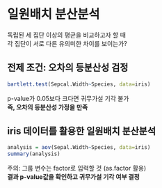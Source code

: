 # 일원배치 분산분석

독립된 세 집단 이상의 평균을 비교하고자 할 때  
각 집단이 서로 다른 유의미한 차이를 보이는가?  

## 전제 조건: 오차의 등분산성 검정 
```r
bartlett.test(Sepcal.Width~Species, data=iris)
```
p-value가 0.05보다 크다면 귀무가설 기각 불가  
**즉, 오차의 등분산성 가정을 만족**  


## iris 데이터를 활용한 일원배치 분산분석
```r
analysis = aov(Sepal.Width~Species, data=iris)
summary(analysis)
```
주의: 그룹 변수는 factor로 입력할 것 (as.factor 활용)  
**결과 p-value값을 확인하고 귀무가설 기각 여부 결정**
